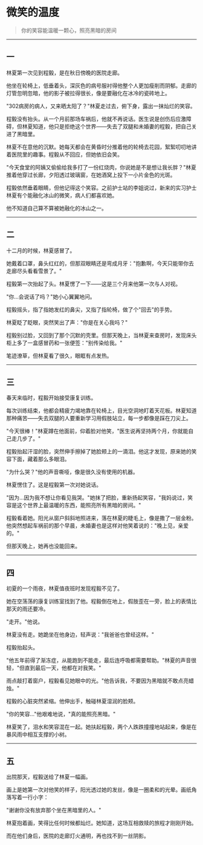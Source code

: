# 微笑的温度  

> 你的笑容能温暖一颗心，照亮黑暗的房间  

---  

## 一  

林夏第一次见到程毅，是在秋日傍晚的医院走廊。  

他坐在轮椅上，低垂着头，深灰色的病号服衬得他整个人更加瘦削而阴郁。走廊的灯管忽明忽暗，他的影子被拉得很长，像是要融化在冰冷的瓷砖地上。  

"302病房的病人，又来晒太阳了？"林夏走过去，俯下身，露出一抹灿烂的笑容。  

程毅没有抬头。从一个月前那场车祸后，他就不再说话。医生说是创伤后应激障碍，但林夏知道，他只是拒绝这个世界——失去了双腿和未婚妻的程毅，把自己关进了黑暗里。  

林夏不在意他的沉默。她每天都会在黄昏时分推着他的轮椅去花园，絮絮叨叨地讲着医院里的趣事。程毅从不回应，但她依旧会笑。  

"今天食堂的阿姨又偷偷给我多打了一份红烧肉，你说她是不是想让我长胖？"林夏推着他穿过长廊，夕阳透过玻璃窗，在她酒窝上投下一小片金色的光斑。  

程毅依然垂着眼睛，但他记得这个笑容。之前护士站的李姐说过，新来的实习护士林夏有个能融化冰山的微笑，病人们都喜欢她。  

他不知道自己算不算被她融化的冰山之一。  

---  

## 二  

十二月的时候，林夏感冒了。  

她戴着口罩，鼻头红红的，但那双眼睛还是弯成月牙："抱歉啊，今天只能带你去走廊尽头看看雪景了。"  

程毅第一次抬起了头。林夏愣了一下——这是三个月来他第一次与人对视。  

"你...会说话了吗？"她小心翼翼地问。  

程毅摇头，指了指她发红的鼻尖，又指了指轮椅，做了个"回去"的手势。  

林夏眨了眨眼，突然笑出了声："你是在关心我吗？"  

程毅别过脸，又回到了那个沉默的壳里。但那天晚上，当林夏来查房时，发现床头柜上多了一盒感冒药和一张便签："别传染给我。"  

笔迹潦草，但林夏看了很久，眼眶有点发热。  

---  

## 三  

春天来临时，程毅开始接受康复训练。  

每次训练结束，他都会精疲力竭地靠在轮椅上，目光空洞地盯着天花板。林夏知道那种痛苦——失去双腿的人要重新学习用假肢站立，每一步都像是踩在刀尖上。  

"今天很棒！"林夏蹲在他面前，仰着脸对他笑，"医生说再坚持两个月，你就能自己走几步了。"  

程毅抬起汗湿的脸，突然伸手擦掉了她脸颊上的一滴泪。他这才发现，原来她的笑容下面，藏着那么多眼泪。  

"为什么哭？"他的声音嘶哑，像是很久没有使用的机器。  

林夏愣住了。这是程毅第一次对她说话。  

"因为...因为我不想让你看见我哭。"她抹了把脸，重新扬起笑容，"我妈说过，笑容是这个世界上最温暖的东西，能照亮所有黑暗的房间。"  

程毅看着她。阳光从窗户斜斜地照进来，落在林夏的睫毛上，像是撒了一层金粉。他突然想起车祸前的那个早晨，未婚妻也是这样对他笑着说的："晚上见，亲爱的。"  

但那天晚上，她再也没能回来。  

---  

## 四  

初夏的一个雨夜，林夏值夜班时发现程毅不见了。  

她在空荡荡的康复训练室找到了他。程毅倒在地上，假肢歪在一旁，脸上的表情比那天的雨还要冷。  

"走开。"他说。  

林夏没有走。她跪坐在他身边，轻声说："我爸爸也曾经这样。"  

程毅抬起头。  

"他五年前得了渐冻症，从能跑到不能走，最后连呼吸都需要帮助。"林夏的声音很轻，"但直到最后一天，他都在对我笑。"  

雨点敲打着窗户，程毅看见她眼中的光。"他告诉我，不要因为黑暗就不敢点亮蜡烛。"  

程毅的心脏突然紧缩。他伸出手，触碰林夏湿润的脸颊。  

"你的笑容..."他艰难地说，"真的能照亮黑暗。"  

林夏笑了，泪水和笑容混在一起。她扶起程毅，两个人跌跌撞撞地站起来，像是在暴风雨中相互支撑的小树。  

---  

## 五  

出院那天，程毅送给了林夏一幅画。  

画上是她第一次对他笑的样子，阳光透过她的发丝，像是一圈柔和的光晕。画纸角落写着一行小字：  

"谢谢你没有放弃那个坐在黑暗里的人。"  

林夏抱着画，笑得比任何时候都灿烂。她知道，这场互相救赎的旅程才刚刚开始。  

而在他们身后，医院的走廊灯火通明，再也找不到一丝阴影。